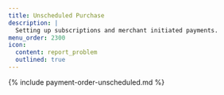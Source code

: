 ```yaml
---
title: Unscheduled Purchase
description: |
  Setting up subscriptions and merchant initiated payments.
menu_order: 2300
icon:
  content: report_problem
  outlined: true
---
```


{% include payment-order-unscheduled.md %}
